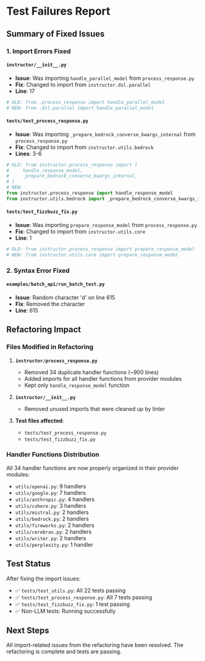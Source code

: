 # Test Failures Report

## Summary of Fixed Issues

### 1. Import Errors Fixed

#### `instructor/__init__.py`
- **Issue**: Was importing `handle_parallel_model` from `process_response.py`
- **Fix**: Changed to import from `instructor.dsl.parallel`
- **Line**: 17
```python
# OLD: from .process_response import handle_parallel_model
# NEW: from .dsl.parallel import handle_parallel_model
```

#### `tests/test_process_response.py`
- **Issue**: Was importing `_prepare_bedrock_converse_kwargs_internal` from `process_response.py`
- **Fix**: Changed to import from `instructor.utils.bedrock`
- **Lines**: 3-6
```python
# OLD: from instructor.process_response import (
#     handle_response_model,
#     _prepare_bedrock_converse_kwargs_internal,
# )
# NEW: 
from instructor.process_response import handle_response_model
from instructor.utils.bedrock import _prepare_bedrock_converse_kwargs_internal
```

#### `tests/test_fizzbuzz_fix.py`
- **Issue**: Was importing `prepare_response_model` from `process_response.py`
- **Fix**: Changed to import from `instructor.utils.core`
- **Line**: 1
```python
# OLD: from instructor.process_response import prepare_response_model
# NEW: from instructor.utils.core import prepare_response_model
```

### 2. Syntax Error Fixed

#### `examples/batch_api/run_batch_test.py`
- **Issue**: Random character 'd' on line 615
- **Fix**: Removed the character
- **Line**: 615

## Refactoring Impact

### Files Modified in Refactoring
1. **`instructor/process_response.py`**
   - Removed 34 duplicate handler functions (~900 lines)
   - Added imports for all handler functions from provider modules
   - Kept only `handle_response_model` function

2. **`instructor/__init__.py`**
   - Removed unused imports that were cleaned up by linter

3. **Test files affected**:
   - `tests/test_process_response.py`
   - `tests/test_fizzbuzz_fix.py`

### Handler Functions Distribution
All 34 handler functions are now properly organized in their provider modules:
- `utils/openai.py`: 9 handlers
- `utils/google.py`: 7 handlers  
- `utils/anthropic.py`: 4 handlers
- `utils/cohere.py`: 3 handlers
- `utils/mistral.py`: 2 handlers
- `utils/bedrock.py`: 2 handlers
- `utils/fireworks.py`: 2 handlers
- `utils/cerebras.py`: 2 handlers
- `utils/writer.py`: 2 handlers
- `utils/perplexity.py`: 1 handler

## Test Status
After fixing the import issues:
- ✅ `tests/test_utils.py`: All 22 tests passing
- ✅ `tests/test_process_response.py`: All 7 tests passing  
- ✅ `tests/test_fizzbuzz_fix.py`: 1 test passing
- ✅ Non-LLM tests: Running successfully

## Next Steps
All import-related issues from the refactoring have been resolved. The refactoring is complete and tests are passing.